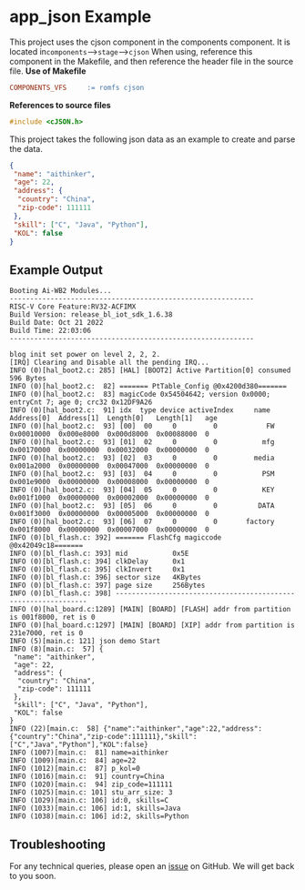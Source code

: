 # app_json Example
This project uses the cjson component in the components component.
It is located in`components`-->`stage`-->`cjson`
When using, reference this component in the Makefile, and then reference the header file in the source file.
**Use of Makefile**
```makefile
COMPONENTS_VFS     := romfs cjson
```
**References to source files**
```c
#include <cJSON.h>
```
This project takes the following json data as an example to create and parse the data.
```json
{
 "name": "aithinker",
 "age": 22,
 "address": {
  "country": "China",
  "zip-code": 111111
 },
 "skill": ["C", "Java", "Python"],
 "KOL": false
}
```
## Example Output
```shell
Booting Ai-WB2 Modules...
------------------------------------------------------------
RISC-V Core Feature:RV32-ACFIMX
Build Version: release_bl_iot_sdk_1.6.38
Build Date: Oct 21 2022
Build Time: 22:03:06
------------------------------------------------------------

blog init set power on level 2, 2, 2.
[IRQ] Clearing and Disable all the pending IRQ...
INFO (0)[hal_boot2.c: 285] [HAL] [BOOT2] Active Partition[0] consumed 596 Bytes
INFO (0)[hal_boot2.c:  82] ======= PtTable_Config @0x4200d380=======
INFO (0)[hal_boot2.c:  83] magicCode 0x54504642; version 0x0000; entryCnt 7; age 0; crc32 0x12DF9A26
INFO (0)[hal_boot2.c:  91] idx  type device activeIndex     name   Address[0]  Address[1]  Length[0]   Length[1]   age
INFO (0)[hal_boot2.c:  93] [00]  00     0         0            FW  0x00010000  0x000e8000  0x000d8000  0x00088000  0
INFO (0)[hal_boot2.c:  93] [01]  02     0         0           mfg  0x00170000  0x00000000  0x00032000  0x00000000  0
INFO (0)[hal_boot2.c:  93] [02]  03     0         0         media  0x001a2000  0x00000000  0x00047000  0x00000000  0
INFO (0)[hal_boot2.c:  93] [03]  04     0         0           PSM  0x001e9000  0x00000000  0x00008000  0x00000000  0
INFO (0)[hal_boot2.c:  93] [04]  05     0         0           KEY  0x001f1000  0x00000000  0x00002000  0x00000000  0
INFO (0)[hal_boot2.c:  93] [05]  06     0         0          DATA  0x001f3000  0x00000000  0x00005000  0x00000000  0
INFO (0)[hal_boot2.c:  93] [06]  07     0         0       factory  0x001f8000  0x00000000  0x00007000  0x00000000  0
INFO (0)[bl_flash.c: 392] ======= FlashCfg magiccode @0x42049c18=======
INFO (0)[bl_flash.c: 393] mid           0x5E
INFO (0)[bl_flash.c: 394] clkDelay      0x1
INFO (0)[bl_flash.c: 395] clkInvert     0x1
INFO (0)[bl_flash.c: 396] sector size   4KBytes
INFO (0)[bl_flash.c: 397] page size     256Bytes
INFO (0)[bl_flash.c: 398] ---------------------------------------------------------------
INFO (0)[hal_board.c:1289] [MAIN] [BOARD] [FLASH] addr from partition is 001f8000, ret is 0
INFO (0)[hal_board.c:1297] [MAIN] [BOARD] [XIP] addr from partition is 231e7000, ret is 0
INFO (5)[main.c: 121] json demo Start
INFO (8)[main.c:  57] {
 "name": "aithinker",
 "age": 22,
 "address": {
  "country": "China",
  "zip-code": 111111
 },
 "skill": ["C", "Java", "Python"],
 "KOL": false
}
INFO (22)[main.c:  58] {"name":"aithinker","age":22,"address":{"country":"China","zip-code":111111},"skill":["C","Java","Python"],"KOL":false}
INFO (1007)[main.c:  81] name=aithinker
INFO (1009)[main.c:  84] age=22
INFO (1012)[main.c:  87] p_kol=0
INFO (1016)[main.c:  91] country=China
INFO (1020)[main.c:  94] zip_code=111111
INFO (1025)[main.c: 101] stu_arr_size: 3
INFO (1029)[main.c: 106] id:0, skills=C
INFO (1033)[main.c: 106] id:1, skills=Java
INFO (1038)[main.c: 106] id:2, skills=Python
```
## Troubleshooting

For any technical queries, please open an [issue](https://github.com/Ai-Thinker-Open/Ai-Thinker-WB2/issues) on GitHub. We will get back to you soon.
